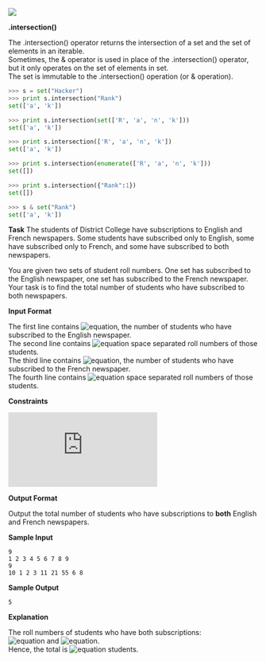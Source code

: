 ![](https://github.com/avtomato/HackerRank/blob/master/Python/img/1437830945-a56a63892c-AB.png)

__.intersection()__

The .intersection() operator returns the intersection of a set and the set of elements in an iterable.<br>
Sometimes, the & operator is used in place of the .intersection() operator, but it only operates on the set of elements in set.<br>
The set is immutable to the .intersection() operation (or & operation).
```python
>>> s = set("Hacker")
>>> print s.intersection("Rank")
set(['a', 'k'])

>>> print s.intersection(set(['R', 'a', 'n', 'k']))
set(['a', 'k'])

>>> print s.intersection(['R', 'a', 'n', 'k'])
set(['a', 'k'])

>>> print s.intersection(enumerate(['R', 'a', 'n', 'k']))
set([])

>>> print s.intersection({"Rank":1})
set([])

>>> s & set("Rank")
set(['a', 'k'])
```
__Task__
The students of District College have subscriptions to English and French newspapers. Some students have subscribed only to English, some have subscribed only to French, and some have subscribed to both newspapers.

You are given two sets of student roll numbers. One set has subscribed to the English newspaper, one set has subscribed to the French newspaper. Your task is to find the total number of students who have subscribed to both newspapers.

__Input Format__

The first line contains ![equation](http://latex.codecogs.com/svg.latex?\inline&space;n), the number of students who have subscribed to the English newspaper.<br> 
The second line contains ![equation](http://latex.codecogs.com/svg.latex?\inline&space;n) space separated roll numbers of those students.<br>
The third line contains ![equation](http://latex.codecogs.com/svg.latex?\inline&space;b), the number of students who have subscribed to the French newspaper.<br> 
The fourth line contains ![equation](http://latex.codecogs.com/svg.latex?\inline&space;n) space separated roll numbers of those students.

__Constraints__

![equation](https://latex.codecogs.com/svg.latex?%5Cinline%200%20%3C%20Total%5C%20number%5C%20of%5C%20students%5C%20in%5C%20college%20%3C%201000)

__Output Format__

Output the total number of students who have subscriptions to __both__ English and French newspapers.

__Sample Input__
```commandline
9
1 2 3 4 5 6 7 8 9
9
10 1 2 3 11 21 55 6 8
```
__Sample Output__
```commandline
5
```
__Explanation__

The roll numbers of students who have both subscriptions:<br>
![equation](https://latex.codecogs.com/svg.latex?\inline&space;1,&space;2,&space;3,&space;6) and ![equation](http://latex.codecogs.com/svg.latex?\inline&space;8).<br>
Hence, the total is ![equation](http://latex.codecogs.com/svg.latex?\inline&space;5) students.
